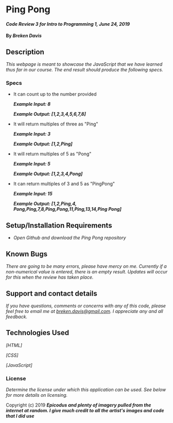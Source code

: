# Ping Pong

#### _Code Review 3 for Intro to Programming 1, June 24, 2019_

#### By _**Breken Davis**_

## Description

_This webpage is meant to showcase the JavaScript that we have learned thus far in our course. The end result should produce the following specs._

### Specs
* It can count up to the number provided

  _**Example Input: 8**_

  _**Example Output: [1,2,3,4,5,6,7,8]**_

* It will return multiples of three as "Ping"

  _**Example Input: 3**_

  _**Example Output: [1,2,Ping]**_

* It will return multiples of 5 as "Pong"

  _**Example Input: 5**_

  _**Example Output: [1,2,3,4,Pong]**_

* It can return multiples of 3 and 5 as "PingPong"

  _**Example Input: 15**_

  _**Example Output: [1,2,Ping,4, Pong,Ping,7,8,Ping,Pong,11,Ping,13,14,Ping Pong]**_

## Setup/Installation Requirements

* _Open Github and download the Ping Pong repository_

## Known Bugs

_There are going to be many errors, please have mercy on me. Currently if a non-numerical value is entered, there is an empty result. Updates will occur for this when the review has taken place._

## Support and contact details

_If you have questions, comments or concerns with any of this code, please feel free to email me at breken.davis@gmail.com. I appreciate any and all feedback._

## Technologies Used

_[HTML]_

_[CSS]_

_[JavaScript]_

### License

*Determine the license under which this application can be used.  See below for more details on licensing.*

Copyright (c) 2019 **_Epicodus and plenty of imagery pulled from the internet at random. I give much credit to all the artist's images and code that I did use_**
